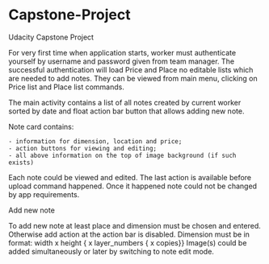 # Capstone-Project
Udacity Capstone Project

For very first time when application starts, worker must authenticate yourself by username and password given from team manager. The successful authentication will load Price and Place no editable lists which are needed to add notes. They can be viewed from main menu, clicking on Price list and Place list commands.

The main activity contains a list of all notes created by current worker sorted by date and float action bar button that allows adding new note.

Note card contains:

    - information for dimension, location and price;
    - action buttons for viewing and editing;
    - all above information on the top of image background (if such exists)

Each note could be viewed and edited. The last action is available before upload command happened. Once it happened note could not be changed by app requirements.

Add new note

To add new note at least place and dimension must be chosen and entered. Otherwise add action at the action bar is disabled. Dimension must be in format: width x height { x layer_numbers { x copies}} Image(s) could be added simultaneously or later by switching to note edit mode.